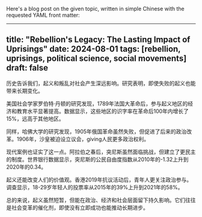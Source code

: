 Here's a blog post on the given topic, written in simple Chinese with the requested YAML front matter:

---
title: "Rebellion's Legacy: The Lasting Impact of Uprisings"
date: 2024-08-01
tags: [rebellion, uprisings, political science, social movements]
draft: false
---

历史告诉我们，起义和叛乱对社会产生深远影响。研究表明，即使失败的起义也能带来长期变化。

美国社会学家罗伯特·丹顿的研究发现，1789年法国大革命后，参与起义地区的经济和教育水平显著提高。数据显示，这些地区的识字率在革命后100年内增长了15%，远高于其他地区。

同样，哈佛大学的研究发现，1905年俄国革命虽然失败，但促进了后来的政治改革。1906年，沙皇被迫设立议会，giving人民更多政治权利。

现代案例也证实了这一点。阿拉伯之春后，突尼斯虽然面临挑战，但建立了更民主的制度。世界银行数据显示，突尼斯的公民自由度指数从2010年的-1.32上升到2020年的0.34。

起义还能改变人们的价值观。香港2019年抗议活动后，青年人更关注政治参与。调查显示，18-29岁年轻人的投票率从2015年的39%上升到2021年的58%。

总的来说，起义虽然短暂，但能在政治、经济和社会层面留下持久影响。它们往往是社会变革的催化剂，即使没有立即成功也能推动长期进步。